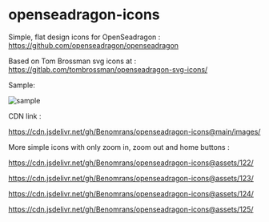 # openseadragon-icons
Simple, flat design icons for OpenSeadragon : https://github.com/openseadragon/openseadragon

Based on Tom Brossman svg icons at : https://gitlab.com/tombrossman/openseadragon-svg-icons/

Sample: 

![sample](https://user-images.githubusercontent.com/75787532/154523422-7b59d629-5299-4279-9f3e-db7a4e8aaa08.png)

CDN link :

https://cdn.jsdelivr.net/gh/Benomrans/openseadragon-icons@main/images/

More simple icons with only zoom in, zoom out and home buttons : 

https://cdn.jsdelivr.net/gh/Benomrans/openseadragon-icons@assets/122/

https://cdn.jsdelivr.net/gh/Benomrans/openseadragon-icons@assets/123/

https://cdn.jsdelivr.net/gh/Benomrans/openseadragon-icons@assets/124/

https://cdn.jsdelivr.net/gh/Benomrans/openseadragon-icons@assets/125/
